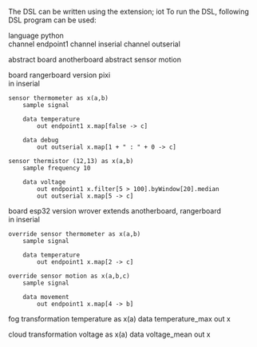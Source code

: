 The DSL can be written using the extension; iot
To run the DSL, following DSL program can be used:


language python  
channel endpoint1
channel inserial
channel outserial

abstract board anotherboard 
	abstract sensor motion 
	
board rangerboard version pixi  
	in inserial  

	sensor thermometer as x(a,b)   
		sample signal     
		       
		data temperature      
			out endpoint1 x.map[false -> c]
	       
		data debug   
			out outserial x.map[1 + " : " + 0 -> c] 
			
	sensor thermistor (12,13) as x(a,b)
		sample frequency 10
		                
		data voltage 
			out endpoint1 x.filter[5 > 100].byWindow[20].median
			out outserial x.map[5 -> c]
 
board esp32 version wrover extends anotherboard, rangerboard   
	in inserial   
	
	override sensor thermometer as x(a,b) 
		sample signal
		
		data temperature    
			out endpoint1 x.map[2 -> c]
	
	override sensor motion as x(a,b,c) 
		sample signal
		
		data movement 
			out endpoint1 x.map[4 -> b]
 
fog 
	transformation temperature as x(a)
		data temperature_max
			out x	  
 
cloud 
	transformation voltage as x(a) 
		data voltage_mean
			out x


